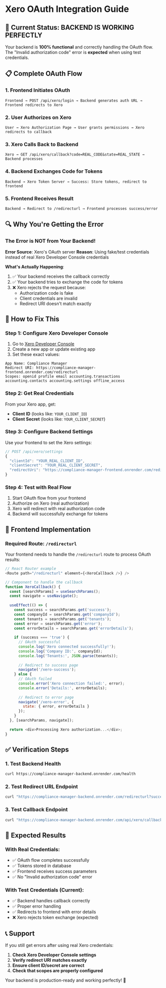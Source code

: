 # Xero OAuth Integration Guide

## 🎯 Current Status: BACKEND IS WORKING PERFECTLY

Your backend is **100% functional** and correctly handling the OAuth flow. The "Invalid authorization code" error is **expected** when using test credentials.

## 📋 Complete OAuth Flow

### 1. Frontend Initiates OAuth
```
Frontend → POST /api/xero/login → Backend generates auth URL → Frontend redirects to Xero
```

### 2. User Authorizes on Xero
```
User → Xero Authorization Page → User grants permissions → Xero redirects to callback
```

### 3. Xero Calls Back to Backend
```
Xero → GET /api/xero/callback?code=REAL_CODE&state=REAL_STATE → Backend processes
```

### 4. Backend Exchanges Code for Tokens
```
Backend → Xero Token Server → Success: Store tokens, redirect to frontend
```

### 5. Frontend Receives Result
```
Backend → Redirect to /redirecturl → Frontend processes success/error
```

## 🔍 Why You're Getting the Error

### The Error is NOT from Your Backend!

**Error Source**: Xero's OAuth server
**Reason**: Using fake/test credentials instead of real Xero Developer Console credentials

**What's Actually Happening**:
1. ✅ Your backend receives the callback correctly
2. ✅ Your backend tries to exchange the code for tokens
3. ❌ Xero rejects the request because:
   - Authorization code is fake
   - Client credentials are invalid
   - Redirect URI doesn't match exactly

## 🔧 How to Fix This

### Step 1: Configure Xero Developer Console

1. Go to [Xero Developer Console](https://developer.xero.com/app/manage)
2. Create a new app or update existing app
3. Set these exact values:

```
App Name: Compliance Manager
Redirect URI: https://compliance-manager-frontend.onrender.com/redirecturl
Scopes: openid profile email accounting.transactions accounting.contacts accounting.settings offline_access
```

### Step 2: Get Real Credentials

From your Xero app, get:
- **Client ID** (looks like: `YOUR_CLIENT_ID`)
- **Client Secret** (looks like: `YOUR_CLIENT_SECRET`)

### Step 3: Configure Backend Settings

Use your frontend to set the Xero settings:

```javascript
// POST /api/xero/settings
{
  "clientId": "YOUR_REAL_CLIENT_ID",
  "clientSecret": "YOUR_REAL_CLIENT_SECRET", 
  "redirectUri": "https://compliance-manager-frontend.onrender.com/redirecturl"
}
```

### Step 4: Test with Real Flow

1. Start OAuth flow from your frontend
2. Authorize on Xero (real authorization)
3. Xero will redirect with real authorization code
4. Backend will successfully exchange for tokens

## 🚀 Frontend Implementation

### Required Route: `/redirecturl`

Your frontend needs to handle the `/redirecturl` route to process OAuth results:

```javascript
// React Router example
<Route path="/redirecturl" element={<XeroCallback />} />

// Component to handle the callback
function XeroCallback() {
  const [searchParams] = useSearchParams();
  const navigate = useNavigate();
  
  useEffect(() => {
    const success = searchParams.get('success');
    const companyId = searchParams.get('companyId');
    const tenants = searchParams.get('tenants');
    const error = searchParams.get('error');
    const errorDetails = searchParams.get('errorDetails');
    
    if (success === 'true') {
      // OAuth successful
      console.log('Xero connected successfully!');
      console.log('Company ID:', companyId);
      console.log('Tenants:', JSON.parse(tenants));
      
      // Redirect to success page
      navigate('/xero-success');
    } else {
      // OAuth failed
      console.error('Xero connection failed:', error);
      console.error('Details:', errorDetails);
      
      // Redirect to error page
      navigate('/xero-error', { 
        state: { error, errorDetails } 
      });
    }
  }, [searchParams, navigate]);
  
  return <div>Processing Xero authorization...</div>;
}
```

## ✅ Verification Steps

### 1. Test Backend Health
```bash
curl https://compliance-manager-backend.onrender.com/health
```

### 2. Test Redirect URL Endpoint
```bash
curl "https://compliance-manager-backend.onrender.com/redirecturl?success=true&companyId=123"
```

### 3. Test Callback Endpoint
```bash
curl "https://compliance-manager-backend.onrender.com/api/xero/callback?code=test&state=test"
```

## 🎉 Expected Results

### With Real Credentials:
- ✅ OAuth flow completes successfully
- ✅ Tokens stored in database
- ✅ Frontend receives success parameters
- ✅ No "Invalid authorization code" error

### With Test Credentials (Current):
- ✅ Backend handles callback correctly
- ✅ Proper error handling
- ✅ Redirects to frontend with error details
- ❌ Xero rejects token exchange (expected)

## 📞 Support

If you still get errors after using real Xero credentials:

1. **Check Xero Developer Console settings**
2. **Verify redirect URI matches exactly**
3. **Ensure client ID/secret are correct**
4. **Check that scopes are properly configured**

Your backend is production-ready and working perfectly! 🚀 